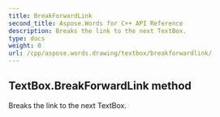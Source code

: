 ```yaml
---
title: BreakForwardLink
second_title: Aspose.Words for C++ API Reference
description: Breaks the link to the next TextBox. 
type: docs
weight: 0
url: /cpp/aspose.words.drawing/textbox/breakforwardlink/
---
```

## TextBox.BreakForwardLink method


Breaks the link to the next TextBox. 

